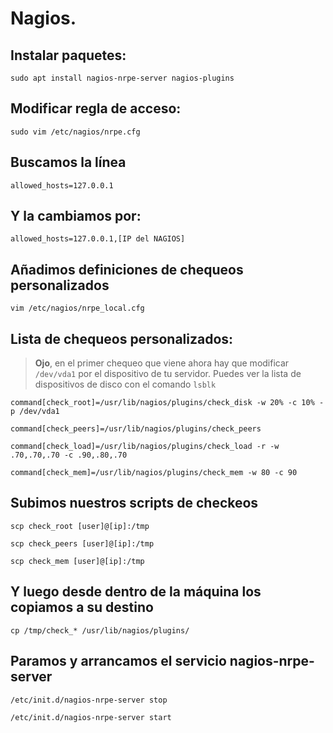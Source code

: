 # Nagios.

## Instalar paquetes:
`sudo apt install nagios-nrpe-server nagios-plugins`

## Modificar regla de acceso:

`sudo vim /etc/nagios/nrpe.cfg`

## Buscamos la línea
`allowed_hosts=127.0.0.1`


## Y la cambiamos por:
`allowed_hosts=127.0.0.1,[IP del NAGIOS]`

## Añadimos definiciones de chequeos personalizados
`vim /etc/nagios/nrpe_local.cfg`

## Lista de chequeos personalizados:

>**Ojo**, en el primer chequeo que viene ahora hay que modificar `/dev/vda1` por el dispositivo de tu servidor.
Puedes ver la lista de dispositivos de disco con el comando `lsblk` 

`command[check_root]=/usr/lib/nagios/plugins/check_disk -w 20% -c 10% -p /dev/vda1`

`command[check_peers]=/usr/lib/nagios/plugins/check_peers`

`command[check_load]=/usr/lib/nagios/plugins/check_load -r -w .70,.70,.70 -c .90,.80,.70`

`command[check_mem]=/usr/lib/nagios/plugins/check_mem -w 80 -c 90`

## Subimos nuestros scripts de checkeos
`scp check_root [user]@[ip]:/tmp`

`scp check_peers [user]@[ip]:/tmp`

`scp check_mem [user]@[ip]:/tmp`

## Y luego desde dentro de la máquina los copiamos a su destino
`cp /tmp/check_* /usr/lib/nagios/plugins/`

## Paramos y arrancamos el servicio nagios-nrpe-server
`/etc/init.d/nagios-nrpe-server stop`

`/etc/init.d/nagios-nrpe-server start`